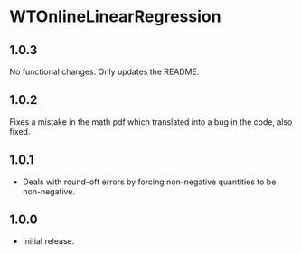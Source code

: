 # WTOnlineLinearRegression

## 1.0.3

No functional changes. Only updates the README.

## 1.0.2

Fixes a mistake in the math pdf which translated into a bug in the code, also fixed.

## 1.0.1

- Deals with round-off errors by forcing non-negative quantities to be non-negative.

## 1.0.0

- Initial release.
